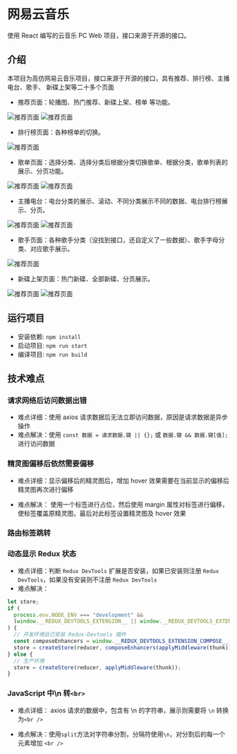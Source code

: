 # 网易云音乐

使用 React 编写的云音乐 PC Web 项目，接口来源于开源的接口。

## 介绍

本项目为高仿网易云音乐项目，接口来源于开源的接口，具有推荐、排行榜、主播电台、歌手、 新碟上架等二十多个页面

- 推荐页面：轮播图、热门推荐、新碟上架、榜单 等功能。

![推荐页面](README/music-react-01.jpg)
![推荐页面](README/music-react-02.jpg)

- 排行榜页面：各种榜单的切换。

![推荐页面](README/music-react-03.jpg)

- 歌单页面：选择分类、选择分类后根据分类切换歌单、根据分类，歌单列表的展示、分页功能。

![推荐页面](README/music-react-04.jpg)
![推荐页面](README/music-react-05.jpg)

- 主播电台：电台分类的展示、滚动、不同分类展示不同的数据、电台排行榜展示、分页。

![推荐页面](README/music-react-06.jpg)
![推荐页面](README/music-react-07.jpg)

- 歌手页面：各种歌手分类（没找到接口，还自定义了一些数据）、歌手字母分类、对应歌手展示。

![推荐页面](README/music-react-08.jpg)

- 新碟上架页面：热门新碟、全部新碟、分页展示。

![推荐页面](README/music-react-09.jpg)
![推荐页面](README/music-react-10.jpg)

## 运行项目

- 安装依赖: `npm install`
- 启动项目: `npm run start`
- 编译项目: `npm run build`

## 技术难点

### 请求网络后访问数据出错

- 难点详细：使用 axios 请求数据后无法立即访问数据，原因是请求数据是异步操作
- 难点解决：使用 `const 数据 = 请求数据.键 || {};` 或 `数据.键 && 数据.键[值];` 进行访问数据

### 精灵图偏移后依然需要偏移

- 难点详细：显示偏移后的精灵图后，增加 hover 效果需要在当前显示的偏移后精灵图再次进行偏移

- 难点解决：
  使用一个标签进行占位，然后使用 margin 属性对标签进行偏移，使标签覆盖原精灵图，最后对此标签设置精灵图及 hover 效果

### 路由标签跳转

### 动态显示 Redux 状态

- 难点详细：判断 `Redux DevTools` 扩展是否安装，如果已安装则注册 `Redux DevTools`，如果没有安装则不注册 `Redux DevTools`
- 难点解决：

```JavaScript
let store;
if (
  process.env.NODE_ENV === "development" &&
  (window.__REDUX_DEVTOOLS_EXTENSION__ || window.__REDUX_DEVTOOLS_EXTENSION__)
) {
  // 开发环境且已安装 Redux-Devtools 插件
  const composeEnhancers = window.__REDUX_DEVTOOLS_EXTENSION_COMPOSE__({ trace: true }) || compose;
  store = createStore(reducer, composeEnhancers(applyMiddleware(thunk)));
} else {
  // 生产环境
  store = createStore(reducer, applyMiddleware(thunk));
}
```

### JavaScript 中\n 转`<br>`

- 难点详细：
  axios 请求的数据中，包含有 \n 的字符串，展示则需要将 `\n` 转换为`<br />`

- 难点解决：使用`split`方法对字符串分割，分隔符使用`\n`，对分割后的每一个元素增加 `<br />`
